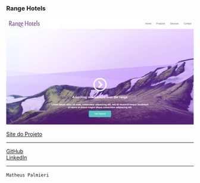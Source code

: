 ### Range Hotels

<img src="images/imagem.png">

<a href="https://rangehotels-matheuspalmieri.netlify.app//" target="_blank">Site do Projeto</a>

---
<a href="https://github.com/MatheusPalmieri" target="_blank">GitHub</a>
<br>
<a href="https://www.linkedin.com/in/matheusandrepalmieri/" target="_blank">LinkedIn</a>

---

`Matheus Palmieri`
